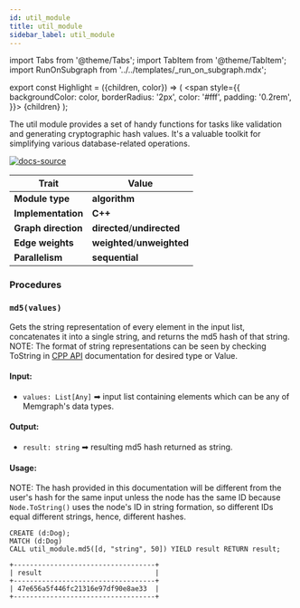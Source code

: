 ```yaml
---
id: util_module
title: util_module
sidebar_label: util_module
---
```


import Tabs from '@theme/Tabs';
import TabItem from '@theme/TabItem';
import RunOnSubgraph from '../../templates/_run_on_subgraph.mdx';

export const Highlight = ({children, color}) => (
<span
style={{
  backgroundColor: color,
  borderRadius: '2px',
  color: '#fff',
  padding: '0.2rem',
}}>
{children}
</span>
);

The util module provides a set of handy functions for tasks like validation and generating cryptographic hash values. It's a valuable toolkit for simplifying various database-related operations.  

[![docs-source](https://img.shields.io/badge/source-util_module-FB6E00?logo=github&style=for-the-badge)](https://github.com/memgraph/mage/tree/main/cpp/util_module)

| Trait               | Value                                                 |
| ------------------- | ----------------------------------------------------- |
| **Module type**     | <Highlight color="#FB6E00">**algorithm**</Highlight>  |
| **Implementation**  | <Highlight color="#FB6E00">**C++**</Highlight>        |
| **Graph direction** | <Highlight color="#FB6E00">**directed**</Highlight>/<Highlight color="#FB6E00">**undirected**</Highlight> |
| **Edge weights**    | <Highlight color="#FB6E00">**weighted**</Highlight>/<Highlight color="#FB6E00">**unweighted**</Highlight> |
| **Parallelism**     | <Highlight color="#FB6E00">**sequential**</Highlight> |

### Procedures


### `md5(values)`

Gets the string representation of every element in the input list, concatenates it into a single string, and returns the md5 hash of that string.
NOTE: The format of string representations can be seen by checking ToString in [CPP API](/memgraph/reference-guide/query-modules/api/cpp-api) documentation for desired type or Value.

#### Input:

- `values: List[Any]` ➡ input list containing elements which can be any of Memgraph's data types.

#### Output:

- `result: string` ➡ resulting md5 hash returned as string.

#### Usage:

NOTE: The hash provided in this documentation will be different from the user's hash for the same input unless the node has the same ID because `Node.ToString()` uses the node's ID in string formation, so different IDs equal different strings, hence, different hashes.

```cypher
CREATE (d:Dog);
MATCH (d:Dog)
CALL util_module.md5([d, "string", 50]) YIELD result RETURN result;
```

```plaintext
+-----------------------------------+
| result                            |
+-----------------------------------+
| 47e656a5f446fc21316e97df90e8ae33  |
+-----------------------------------+
```
